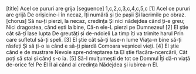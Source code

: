 [title] Acel ce pururi are grija
[sequence] 1,c,2,c,3,c,4,c,5,c
[1]
Acel ce pururi are grijă
De orișicine-i în necaz,
Îți numără și ție pașii
Și lacrimile pe obraz.
[chorus]
Să nu-ți pierzi, la necaz, credința
Și nici nădejdea când ți-e greu;
Nici dragostea, când ești la bine,
Că-n ele-L pierzi pe Dumnezeu!
[2]
El știe cât să-ți lase lupta
De greutăți și de-ndoieli
La timp îți va trimite harul
Prin care sufletul să-ți speli.
[3]
El știe cât să-ți lase-n lume
Viața-n bine să-ți răsfeți
Și să ți-o ia când e să-ți piardă
Comoara veșnicei vieți.
[4]
El știe când e de mustrare
Nevoie spre-ndreptarea ta
El știe flacăra-ncercării,
Cât poți să stai și când s-o ia.
[5]
Să-I mulțumești de tot ce Domnul
Îți dă-n viață de-orice fel
Pe El Îl ai când ai credința
Nădejdea și iubirea-n El.

